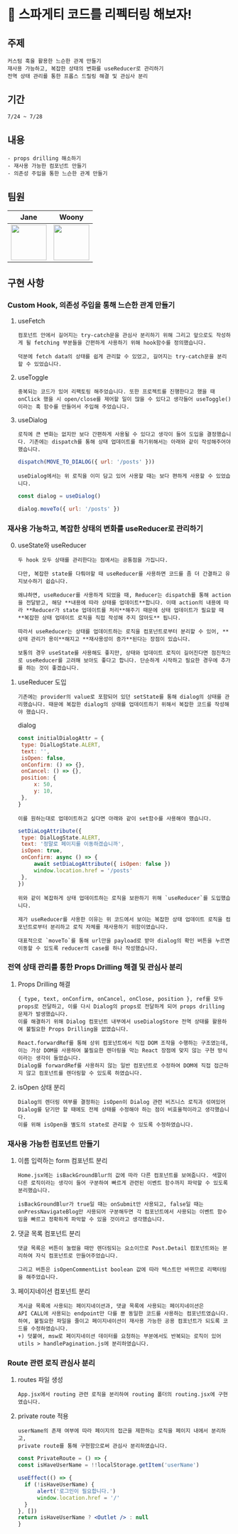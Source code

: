 # 🍝 스파게티 코드를 리펙터링 해보자!

## 주제

```
커스텀 훅을 활용한 느슨한 관계 만들기
재사용 가능하고, 복잡한 상태의 변화를 useReducer로 관리하기
전역 상태 관리를 통한 프롭스 드릴링 해결 및 관심사 분리
```

## 기간

```
7/24 ~ 7/28
```

## 내용

```
- props drilling 해소하기
- 재사용 가능한 컴포넌트 만들기
- 의존성 주입을 통한 느슨한 관계 만들기
```

## 팀원

|                                      Jane                                       |                                      Woony                                      |
| :-----------------------------------------------------------------------------: | :-----------------------------------------------------------------------------: |
| <img src="https://avatars.githubusercontent.com/u/123251211?v=4" width="80px"/> | <img src="https://avatars.githubusercontent.com/u/112946860?v=4" width="80px"/> |

## 구현 사항

### Custom Hook, 의존성 주입을 통해 느슨한 관계 만들기

1. useFetch

   ```
   컴포넌트 안에서 길어지는 try-catch문을 관심사 분리하기 위해 그리고 앞으로도 작성하게 될 fetching 부분들을 간편하게 사용하기 위해 hook함수를 정의했습니다.

   덕분에 fetch data의 상태를 쉽게 관리할 수 있었고, 길어지는 try-catch문을 분리할 수 있었습니다.
   ```

2. useToggle

   ```
   중복되는 코드가 있어 리팩토링 해주었습니다. 또한 프로젝트를 진행한다고 했을 때 onClick 했을 시 open/close를 제어할 일이 많을 수 있다고 생각들어 useToggle() 이라는 훅 함수를 만들어서 주입해 주었습니다.
   ```

3. useDialog

   ```
   로직에 큰 변화는 없지만 보다 간편하게 사용될 수 있다고 생각이 들어 도입을 결정했습니다. 기존에는 dispatch를 통해 상태 업데이트를 하기위해서는 아래와 같이 작성해주어야 했습니다.
   ```

   ```js
   dispatch(MOVE_TO_DIALOG({ url: '/posts' }))
   ```

   ```
   useDialog에서는 위 로직을 이미 담고 있어 사용할 때는 보다 편하게 사용할 수 있었습니다.
   ```

   ```js
   const dialog = useDialog()

   dialog.moveTo({ url: '/posts' })
   ```

### 재사용 가능하고, 복잡한 상태의 변화를 useReducer로 관리하기

0. useState와 useReducer

   ```
   두 hook 모두 상태를 관리한다는 점에서는 공통점을 가집니다.

   다만, 복잡한 state를 다뤄야할 때 useReducer를 사용하면 코드를 좀 더 간결하고 유지보수하기 쉽습니다.

   왜냐하면, useReducer를 사용하게 되었을 때, Reducer는 dispatch를 통해 action을 전달받고, 해당 **내용에 따라 상태를 업데이트**합니다. 이때 action의 내용에 따라 **Reducer가 state 업데이트를 처리**해주기 때문에 상태 업데이트가 필요할 때 **복잡한 상태 업데이트 로직을 직접 작성해 주지 않아도** 됩니다.

   따라서 useReducer는 상태를 업데이트하는 로직을 컴포넌트로부터 분리할 수 있어, **상태 관리가 용이**해지고 **재사용성이 증가**된다는 장점이 있습니다.

   보통의 경우 useState를 사용해도 좋지만, 상태와 업데이트 로직이 길어진다면 점진적으로 useReducer를 고려해 보아도 좋다고 합니다. 단순하게 시작하고 필요한 경우에 추가를 하는 것이 좋겠습니다.
   ```

1. useReducer 도입

   ```
   기존에는 provider의 value로 포함되어 있던 setState를 통해 dialog의 상태를 관리했습니다. 때문에 복잡한 dialog의 상태를 업데이트하기 위해서 복잡한 코드를 작성해야 했습니다.
   ```

   dialog

   ```js
   const initialDialogAttr = {
   	type: DialLogState.ALERT,
   	text: '',
   	isOpen: false,
   	onConfirm: () => {},
   	onCancel: () => {},
   	position: {
   		x: 50,
   		y: 10,
   	},
   }
   ```

   ```
   이를 원하는대로 업데이트하고 싶다면 아래와 같이 set함수를 사용해야 했습니다.
   ```

   ```js
   setDiaLogAttribute({
   	type: DialLogState.ALERT,
   	text: '정말로 페이지를 이동하겠습니까',
   	isOpen: true,
   	onConfirm: async () => {
   		await setDiaLogAttribute({ isOpen: false })
   		window.location.href = '/posts'
   	},
   })
   ```

   ```
   위와 같이 복잡하게 상태 업데이트하는 로직을 보완하기 위해 `useReducer`를 도입했습니다.

   제가 useReducer를 사용한 이유는 위 코드에서 보이는 복잡한 상태 업데이트 로직을 컴포넌트로부터 분리하고 로직 자체를 재사용하기 위함이였습니다.

   대표적으로 `moveTo`를 통해 url만을 payload로 받아 dialog의 확인 버튼을 누르면 이동할 수 있도록 reducer의 case를 하나 작성했습니다.
   ```

### 전역 상태 관리를 통한 Props Drilling 해결 및 관심사 분리

1. Props Drilling 해결

   ```
   { type, text, onConfirm, onCancel, onClose, position }, ref를 모두 props로 전달하고, 이를 다시 Dialog의 props로 전달하게 되어 props drilling 문제가 발생했습니다.
   이를 해결하기 위해 Dialog 컴포넌트 내부에서 useDialogStore 전역 상태를 활용하여 불필요한 Props Drilling을 없앴습니다.
   ```

   ```
   React.forwardRef를 통해 상위 컴포넌트에서 직접 DOM 조작을 수행하는 구조였는데,
   이는 가상 DOM을 사용하여 불필요한 렌더링을 막는 React 장점에 맞지 않는 구현 방식이라는 생각이 들었습니다.
   Dialog를 forwardRef를 사용하지 않는 일반 컴포넌트로 수정하여 DOM에 직접 접근하지 않고 컴포넌트를 렌더링할 수 있도록 하였습니다.
   ```

2. isOpen 상태 분리

   ```
   Dialog의 렌더링 여부를 결정하는 isOpen이 Dialog 관련 비즈니스 로직과 섞여있어
   Dialog를 닫기만 할 때에도 전체 상태를 수정해야 하는 점이 비효율적이라고 생각했습니다.
   이를 위해 isOpen을 별도의 state로 관리할 수 있도록 수정하였습니다.
   ```

### 재사용 가능한 컴포넌트 만들기

1. 이름 입력하는 form 컴포넌트 분리

   ```
   Home.jsx에는 isBackGroundBlur의 값에 따라 다른 컴포넌트를 보여줍니다. 색깔이 다른 로직이라는 생각이 들어 구분하여 빠르게 관련된 이벤트 함수까지 파악할 수 있도록 분리했습니다.

   isBackGroundBlur가 true일 때는 onSubmit만 사용되고, false일 때는 onPressNavigateBlog만 사용되어 구분해두면 각 컴포넌트에서 사용되는 이벤트 함수임을 빠르고 정확하게 파악할 수 있을 것이라고 생각했습니다.
   ```

2. 댓글 목록 컴포넌트 분리

   ```
   댓글 목록은 버튼이 눌렸을 때만 렌더링되는 요소이므로 Post.Detail 컴포넌트와는 분리하여 자식 컴포넌트로 만들어주었습니다.

   그리고 버튼은 isOpenCommentList boolean 값에 따라 텍스트만 바뀌므로 리팩터링을 해주었습니다.
   ```

3. 페이지네이션 컴포넌트 분리

   ```
   게시글 목록에 사용되는 페이지네이션과, 댓글 목록에 사용되는 페이지네이션은
   API CALL에 사용되는 endpoint만 다를 뿐 동일한 코드를 사용하는 컴포넌트였습니다.
   하여, 불필요한 파일을 줄이고 페이지네이션이 재사용 가능한 공용 컴포넌트가 되도록 코드를 수정하였습니다.
   +) 덧붙여, msw로 페이지네이션 데이터를 요청하는 부분에서도 반복되는 로직이 있어 utils > handlePagination.js에 분리하였습니다.
   ```

### Route 관련 로직 관심사 분리
1. routes 파일 생성
   ```
   App.jsx에서 routing 관련 로직을 분리하여 routing 폴더의 routing.jsx에 구현였습니다.
   ```
2. private route 적용
      ```
      userName의 존재 여부에 따라 페이지의 접근을 제한하는 로직을 페이지 내에서 분리하고,
      private route를 통해 구현함으로써 관심사 분리하였습니다.
      ```

      ```jsx
      const PrivateRoute = () => {
   	const isHaveUserName = !!localStorage.getItem('userName')
   
   	useEffect(() => {
   		if (!isHaveUserName) {
   			alert('로그인이 필요합니다.')
   			window.location.href = '/'
   		}
   	}, [])
   	return isHaveUserName ? <Outlet /> : null
   }
      ```
